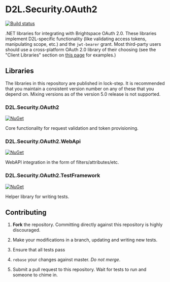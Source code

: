 # D2L.Security.OAuth2

[![Build status](https://ci.appveyor.com/api/projects/status/id5byt9yitcek417/branch/master?svg=true)](https://ci.appveyor.com/project/Brightspace/d2l-security-oauth2/branch/master)

.NET libraries for integrating with Brightspace OAuth 2.0. These libraries implement D2L-specific functionality (like validating access tokens, manipulating scope, etc.) and the `jwt-bearer` grant. Most third-party users should use a cross-platform OAuth 2.0 library of their choosing (see the "Client Libraries" section on [this page](https://oauth.net/code/) for examples.) 

## Libraries

The libraries in this repository are published in lock-step. It is recommended that you maintain a consistent version number on any of these that you depend on. Mixing versions as of the version 5.0 release is not supported.

### D2L.Security.OAuth2
[![NuGet](https://img.shields.io/nuget/v/D2L.Security.OAuth2.svg?maxAge=7200)](https://www.nuget.org/packages/D2L.Security.OAuth2/)

Core functionality for request validation and token provisioning.

### D2L.Security.OAuth2.WebApi
[![NuGet](https://img.shields.io/nuget/v/D2L.Security.OAuth2.WebApi.svg?maxAge=7200)](https://www.nuget.org/packages/D2L.Security.OAuth2.WebApi/)

WebAPI integration in the form of filters/attributes/etc.

### D2L.Security.OAuth2.TestFramework
[![NuGet](https://img.shields.io/nuget/v/D2L.Security.OAuth2.TestFramework.svg?maxAge=7200)](https://www.nuget.org/packages/D2L.Security.OAuth2.TestFramework/)

Helper library for writing tests.

## Contributing

1. **Fork** the repository. Committing directly against this repository is
   highly discouraged.

2. Make your modifications in a branch, updating and writing new tests.

3. Ensure that all tests pass

4. `rebase` your changes against master. *Do not merge*.

5. Submit a pull request to this repository. Wait for tests to run and someone
   to chime in.

